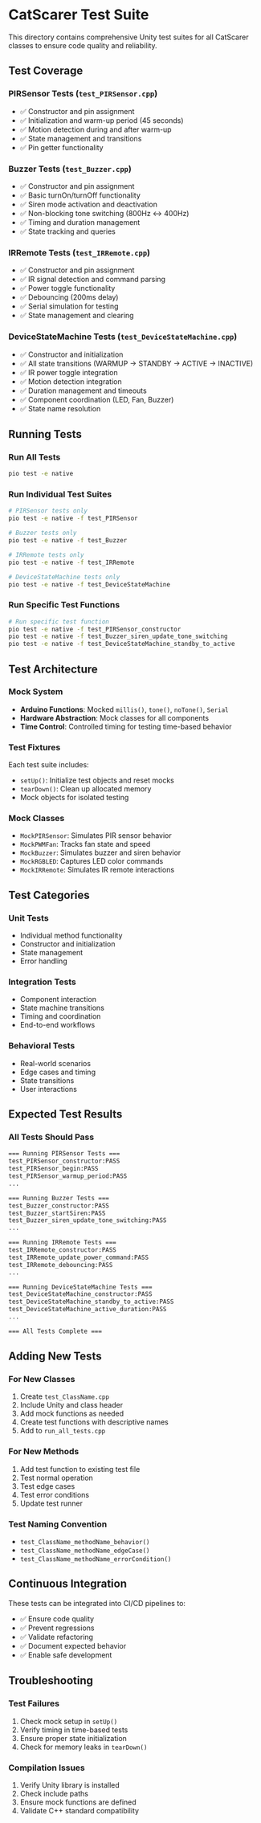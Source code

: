 # CatScarer Test Suite

This directory contains comprehensive Unity test suites for all CatScarer classes to ensure code quality and reliability.

## Test Coverage

### PIRSensor Tests (`test_PIRSensor.cpp`)

- ✅ Constructor and pin assignment
- ✅ Initialization and warm-up period (45 seconds)
- ✅ Motion detection during and after warm-up
- ✅ State management and transitions
- ✅ Pin getter functionality

### Buzzer Tests (`test_Buzzer.cpp`)

- ✅ Constructor and pin assignment
- ✅ Basic turnOn/turnOff functionality
- ✅ Siren mode activation and deactivation
- ✅ Non-blocking tone switching (800Hz ↔ 400Hz)
- ✅ Timing and duration management
- ✅ State tracking and queries

### IRRemote Tests (`test_IRRemote.cpp`)

- ✅ Constructor and pin assignment
- ✅ IR signal detection and command parsing
- ✅ Power toggle functionality
- ✅ Debouncing (200ms delay)
- ✅ Serial simulation for testing
- ✅ State management and clearing

### DeviceStateMachine Tests (`test_DeviceStateMachine.cpp`)

- ✅ Constructor and initialization
- ✅ All state transitions (WARMUP → STANDBY → ACTIVE → INACTIVE)
- ✅ IR power toggle integration
- ✅ Motion detection integration
- ✅ Duration management and timeouts
- ✅ Component coordination (LED, Fan, Buzzer)
- ✅ State name resolution

## Running Tests

### Run All Tests

```bash
pio test -e native
```

### Run Individual Test Suites

```bash
# PIRSensor tests only
pio test -e native -f test_PIRSensor

# Buzzer tests only
pio test -e native -f test_Buzzer

# IRRemote tests only
pio test -e native -f test_IRRemote

# DeviceStateMachine tests only
pio test -e native -f test_DeviceStateMachine
```

### Run Specific Test Functions

```bash
# Run specific test function
pio test -e native -f test_PIRSensor_constructor
pio test -e native -f test_Buzzer_siren_update_tone_switching
pio test -e native -f test_DeviceStateMachine_standby_to_active
```

## Test Architecture

### Mock System

- **Arduino Functions**: Mocked `millis()`, `tone()`, `noTone()`, `Serial`
- **Hardware Abstraction**: Mock classes for all components
- **Time Control**: Controlled timing for testing time-based behavior

### Test Fixtures

Each test suite includes:

- `setUp()`: Initialize test objects and reset mocks
- `tearDown()`: Clean up allocated memory
- Mock objects for isolated testing

### Mock Classes

- `MockPIRSensor`: Simulates PIR sensor behavior
- `MockPWMFan`: Tracks fan state and speed
- `MockBuzzer`: Simulates buzzer and siren behavior
- `MockRGBLED`: Captures LED color commands
- `MockIRRemote`: Simulates IR remote interactions

## Test Categories

### Unit Tests

- Individual method functionality
- Constructor and initialization
- State management
- Error handling

### Integration Tests

- Component interaction
- State machine transitions
- Timing and coordination
- End-to-end workflows

### Behavioral Tests

- Real-world scenarios
- Edge cases and timing
- State transitions
- User interactions

## Expected Test Results

### All Tests Should Pass

```bash
=== Running PIRSensor Tests ===
test_PIRSensor_constructor:PASS
test_PIRSensor_begin:PASS
test_PIRSensor_warmup_period:PASS
...

=== Running Buzzer Tests ===
test_Buzzer_constructor:PASS
test_Buzzer_startSiren:PASS
test_Buzzer_siren_update_tone_switching:PASS
...

=== Running IRRemote Tests ===
test_IRRemote_constructor:PASS
test_IRRemote_update_power_command:PASS
test_IRRemote_debouncing:PASS
...

=== Running DeviceStateMachine Tests ===
test_DeviceStateMachine_constructor:PASS
test_DeviceStateMachine_standby_to_active:PASS
test_DeviceStateMachine_active_duration:PASS
...

=== All Tests Complete ===
```

## Adding New Tests

### For New Classes

1. Create `test_ClassName.cpp`
2. Include Unity and class header
3. Add mock functions as needed
4. Create test functions with descriptive names
5. Add to `run_all_tests.cpp`

### For New Methods

1. Add test function to existing test file
2. Test normal operation
3. Test edge cases
4. Test error conditions
5. Update test runner

### Test Naming Convention

- `test_ClassName_methodName_behavior()`
- `test_ClassName_methodName_edgeCase()`
- `test_ClassName_methodName_errorCondition()`

## Continuous Integration

These tests can be integrated into CI/CD pipelines to:
- ✅ Ensure code quality
- ✅ Prevent regressions
- ✅ Validate refactoring
- ✅ Document expected behavior
- ✅ Enable safe development

## Troubleshooting

### Test Failures

1. Check mock setup in `setUp()`
2. Verify timing in time-based tests
3. Ensure proper state initialization
4. Check for memory leaks in `tearDown()`

### Compilation Issues

1. Verify Unity library is installed
2. Check include paths
3. Ensure mock functions are defined
4. Validate C++ standard compatibility 